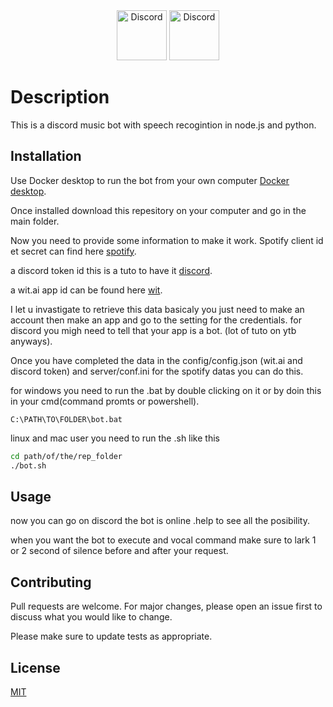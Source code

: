 <div align="center">
  <img src="https://png2.cleanpng.com/sh/eed779286e18715afb1bda03d89dc716/L0KzQYm3VMI2N5d1j5H0aYP2gLBuTf5wbJYyguU2anH5ccTqkvlxfF58fdQ2YYDzfLrqggRqd58yfep5cnX2g37xk71kd551RadqZUDpSIXsVfU4PWQ8RqI9NkS8RIaBUcUzPGcAS6ICMEO7Roq1kP5o/kisspng-node-js-javascript-web-application-express-js-comp-5ae0f84e5e7537.0464945815246930703869.png" alt="Discord" width="80"/>
  </a>
    <img src="https://upload.wikimedia.org/wikipedia/commons/c/c3/Python-logo-notext.svg" alt="Discord" width="80"/>
  </a>
</div>


# Description

This is a discord music bot with speech recogintion in node.js and python.

## Installation

Use Docker desktop to run the bot from your own computer [Docker desktop](https://www.docker.com/products/docker-desktop).

Once installed download this repesitory on your computer and go in the main folder.

Now you need to provide some information to make it work.
Spotify client id et secret can find here [spotify](https://developer.spotify.com).

a discord token id this is a tuto to have it [discord](https://discord.com/login?redirect_to=%2Fdevelopers%2Fapplications).

a wit.ai app id can be found here [wit](https://wit.ai).

I let u invastigate to retrieve this data basicaly you just need to make an account then make an app and go to the setting for the credentials.
for discord you migh need to tell that your app is a bot. (lot of tuto on ytb anyways).

Once you have completed the data in the config/config.json (wit.ai and discord token) and server/conf.ini for the spotify datas you can do this.

for windows you need to run the .bat by double clicking on it or by doin this in your cmd(command promts or powershell).

```batch
C:\PATH\TO\FOLDER\bot.bat
```

linux and mac user you need to run the .sh like this

```bash
cd path/of/the/rep_folder
./bot.sh
```

## Usage

now you can go on discord the bot is online .help to see all the posibility.

when you want the bot to execute and vocal command make sure to lark 1 or 2 second of silence before and after your request.

## Contributing
Pull requests are welcome. For major changes, please open an issue first to discuss what you would like to change.

Please make sure to update tests as appropriate.

## License
[MIT](https://choosealicense.com/licenses/mit/)
